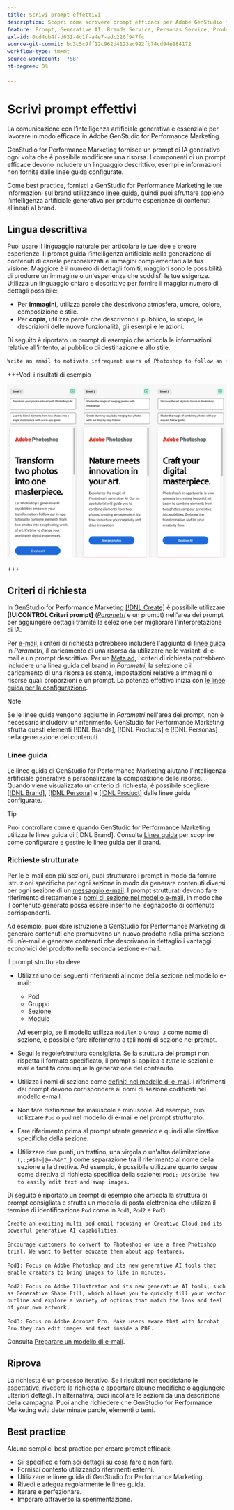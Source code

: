 ```yaml
---
title: Scrivi prompt effettivi
description: Scopri come scrivere prompt efficaci per Adobe GenStudio for Performance Marketing.
feature: Prompt, Generative AI, Brands Service, Personas Service, Products Service, Guidelines
exl-id: 0cd4db4f-d031-4c1f-a4e7-adc220f947fc
source-git-commit: bd3c5c9ff12c962d4123ac992fb74cd94e184172
workflow-type: tm+mt
source-wordcount: '758'
ht-degree: 0%

---
```


# Scrivi prompt effettivi

La comunicazione con l’intelligenza artificiale generativa è essenziale per lavorare in modo efficace in Adobe GenStudio for Performance Marketing.

GenStudio for Performance Marketing fornisce un prompt di IA generativo ogni volta che è possibile modificare una risorsa. I componenti di un prompt efficace devono includere un linguaggio descrittivo, esempi e informazioni non fornite dalle linee guida configurate.

Come best practice, fornisci a GenStudio for Performance Marketing le tue informazioni sul brand utilizzando [linee guida](/help/user-guide/guidelines/overview.md), quindi puoi sfruttare appieno l’intelligenza artificiale generativa per produrre esperienze di contenuti allineati al brand.

## Lingua descrittiva

Puoi usare il linguaggio naturale per articolare le tue idee e creare esperienze. Il prompt guida l’intelligenza artificiale nella generazione di contenuti di canale personalizzati e immagini complementari alla tua visione. Maggiore è il numero di dettagli forniti, maggiori sono le possibilità di produrre un&#39;immagine o un&#39;esperienza che soddisfi le tue esigenze. Utilizza un linguaggio chiaro e descrittivo per fornire il maggior numero di dettagli possibile:

- Per **immagini**, utilizza parole che descrivono atmosfera, umore, colore, composizione e stile.
- Per **copia**, utilizza parole che descrivono il pubblico, lo scopo, le descrizioni delle nuove funzionalità, gli esempi e le azioni.

Di seguito è riportato un prompt di esempio che articola le informazioni relative all’intento, al pubblico di destinazione e allo stile.

```bash
Write an email to motivate infrequent users of Photoshop to follow an in-app tutorial that teaches them to combine elements of two photos into a beautiful work of art. Highlight the generative AI capabilities of Photoshop and use references to natural imagery.
```

+++Vedi i risultati di esempio

![tre e-mail generate](/help/assets/sample-email.png)

+++

## Criteri di richiesta

In GenStudio for Performance Marketing [[!DNL Create]](/help/user-guide/create/overview.md) è possibile utilizzare **[!UICONTROL Criteri prompt]** ([_Parametri_](/help/user-guide/create/overview.md#parameters) e un prompt) nell&#39;area dei prompt per aggiungere dettagli tramite la selezione per migliorare l&#39;interpretazione di IA.

Per [e-mail](/help/user-guide/create/email-experiences.md), i criteri di richiesta potrebbero includere l&#39;aggiunta di [linee guida](/help/user-guide/guidelines/overview.md) in _Parametri_, il caricamento di una risorsa da utilizzare nelle varianti di e-mail e un prompt descrittivo. Per un [Meta ad](/help/tutorials/create-meta-ad.md), i criteri di richiesta potrebbero includere una linea guida del brand in _Parametri_, la selezione o il caricamento di una risorsa esistente, impostazioni relative a immagini o risorse quali proporzioni e un prompt. La potenza effettiva inizia con [le linee guida per la configurazione](/help/user-guide/guidelines/add-guidelines.md).

>[!NOTE]
>
>Se le linee guida vengono aggiunte in _Parametri_ nell&#39;area dei prompt, non è necessario includervi un riferimento. GenStudio for Performance Marketing sfrutta questi elementi [!DNL Brands], [!DNL Products] e [!DNL Personas] nella generazione dei contenuti.

### Linee guida

Le linee guida di GenStudio for Performance Marketing aiutano l’intelligenza artificiale generativa a personalizzare la composizione delle risorse. Quando viene visualizzato un criterio di richiesta, è possibile scegliere [[!DNL Brand]](/help/user-guide/guidelines/brands.md), [[!DNL Persona]](/help/user-guide/guidelines/personas.md) e [[!DNL Product]](/help/user-guide/guidelines/products.md) dalle linee guida configurate.

>[!TIP]
>
>Puoi controllare come e quando GenStudio for Performance Marketing utilizza le linee guida di [!DNL Brand]. Consulta [Linee guida](/help/user-guide/guidelines/overview.md) per scoprire come configurare e gestire le linee guida per il brand.

### Richieste strutturate

Per le e-mail con più sezioni, puoi strutturare i prompt in modo da fornire istruzioni specifiche per ogni sezione in modo da generare contenuti diversi per ogni sezione di un [messaggio e-mail](/help/user-guide/create/email-experiences.md). I prompt strutturati devono fare riferimento direttamente a [nomi di sezione nel modello e-mail](/help/user-guide/content/email-template.md#multi-section-emails), in modo che il contenuto generato possa essere inserito nei segnaposto di contenuto corrispondenti.

Ad esempio, puoi dare istruzione a GenStudio for Performance Marketing di generare contenuti che promuovano un nuovo prodotto nella prima sezione di un’e-mail e generare contenuti che descrivano in dettaglio i vantaggi economici del prodotto nella seconda sezione e-mail.

Il prompt strutturato deve:

- Utilizza uno dei seguenti riferimenti al nome della sezione nel modello e-mail:
   - Pod
   - Gruppo
   - Sezione
   - Modulo

  Ad esempio, se il modello utilizza `moduleA` o `Group-3` come nome di sezione, è possibile fare riferimento a tali nomi di sezione nel prompt.

- Segui le regole/struttura consigliata. Se la struttura dei prompt non rispetta il formato specificato, il prompt si applica a *tutte* le sezioni e-mail e facilita comunque la generazione del contenuto.
- Utilizza i nomi di sezione come [definiti nel modello di e-mail](/help/user-guide/content/email-template.md#code-an-email-template). I riferimenti dei prompt devono corrispondere ai nomi di sezione codificati nel modello e-mail.
- Non fare distinzione tra maiuscole e minuscole. Ad esempio, puoi utilizzare `Pod` o `pod` nel modello di e-mail e nel prompt strutturato.
- Fare riferimento prima al prompt utente generico e quindi alle direttive specifiche della sezione.
- Utilizzare due punti, un trattino, una virgola o un&#39;altra delimitazione (`,:;#$!~|@=-%&*^_`) come separazione tra il riferimento al nome della sezione e la direttiva. Ad esempio, è possibile utilizzare quanto segue come direttiva di richiesta specifica della sezione: `Pod1; Describe how to easily edit text and swap images.`

Di seguito è riportato un prompt di esempio che articola la struttura di prompt consigliata e sfrutta un modello di posta elettronica che utilizza il termine di identificazione `Pod` come in `Pod1`, `Pod2` e `Pod3`.

```properties
Create an exciting multi-pod email focusing on Creative Cloud and its powerful generative AI capabilities.

Encourage customers to convert to Photoshop or use a free Photoshop trial. We want to better educate them about app features.

Pod1: Focus on Adobe Photoshop and its new generative AI tools that enable creators to bring images to life in minutes.

Pod2: Focus on Adobe Illustrator and its new generative AI tools, such as Generative Shape Fill, which allows you to quickly fill your vector outline and explore a variety of options that match the look and feel of your own artwork.

Pod3: Focus on Adobe Acrobat Pro. Make users aware that with Acrobat Pro they can edit images and text inside a PDF.
```

Consulta [Preparare un modello di e-mail](/help/user-guide/content/email-template.md#code-an-email-template).

## Riprova

La richiesta è un processo iterativo. Se i risultati non soddisfano le aspettative, rivedere la richiesta e apportare alcune modifiche o aggiungere ulteriori dettagli. In alternativa, puoi incollare le sezioni da una descrizione della campagna. Puoi anche richiedere che GenStudio for Performance Marketing eviti determinate parole, elementi o temi.

## Best practice

Alcune semplici best practice per creare prompt efficaci:

- Sii specifico e fornisci dettagli su cosa fare e non fare.
- Fornisci contesto utilizzando riferimenti esterni.
- Utilizzare le linee guida di GenStudio for Performance Marketing.
- Rivedi e adegua regolarmente le linee guida.
- Iterare e perfezionare.
- Imparare attraverso la sperimentazione.
